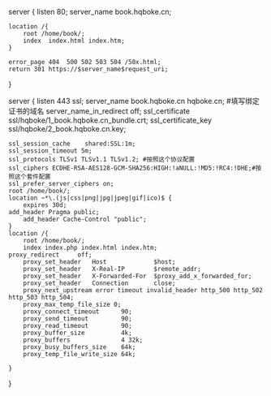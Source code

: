
server {
    listen 80;
    server_name book.hqboke.cn;

    location /{
        root /home/book/;
        index  index.html index.htm;
    }
      
    error_page 404  500 502 503 504 /50x.html;
    return 301 https://$server_name$request_uri;
}

server {
    listen	 443 ssl;
    server_name book.hqboke.cn  hqboke.cn; #填写绑定证书的域名
    server_name_in_redirect off;
    ssl_certificate         ssl/hqboke/1_book.hqboke.cn_bundle.crt;
    ssl_certificate_key     ssl/hqboke/2_book.hqboke.cn.key;

    ssl_session_cache    shared:SSL:1m;
    ssl_session_timeout 5m;
    ssl_protocols TLSv1 TLSv1.1 TLSv1.2; #按照这个协议配置
    ssl_ciphers ECDHE-RSA-AES128-GCM-SHA256:HIGH:!aNULL:!MD5:!RC4:!DHE;#按照这个套件配置
    ssl_prefer_server_ciphers on;
    root /home/book/;
    location ~*\.(js|css|png|jpg|jpeg|gif|ico)$ {
     	expires 30d;
	add_header Pragma public;
        add_header Cache-Control "public";
    }
    location /{
        root /home/book/;
        index index.php index.html index.htm;
	proxy_redirect     off;
        proxy_set_header   Host             $host;
        proxy_set_header   X-Real-IP        $remote_addr;
        proxy_set_header   X-Forwarded-For  $proxy_add_x_forwarded_for;
        proxy_set_header   Connection       close;
        proxy_next_upstream error timeout invalid_header http_500 http_502 http_503 http_504;
        proxy_max_temp_file_size 0;
        proxy_connect_timeout      90;
        proxy_send_timeout         90;
        proxy_read_timeout         90;
        proxy_buffer_size          4k;
        proxy_buffers              4 32k;
        proxy_busy_buffers_size    64k;
        proxy_temp_file_write_size 64k;

    }
    
}
